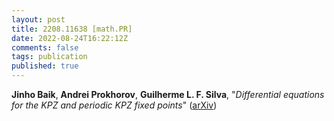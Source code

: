 ```yaml
---
layout: post
title: 2208.11638 [math.PR]
date: 2022-08-24T16:22:12Z
comments: false
tags: publication
published: true
---
```


<b>Jinho Baik</b>, <b>Andrei Prokhorov</b>, <b>Guilherme L. F. Silva</b>, "<i>Differential equations for the KPZ and periodic KPZ fixed points</i>" ([arXiv](http://arxiv.org/abs/2208.11638v1))
